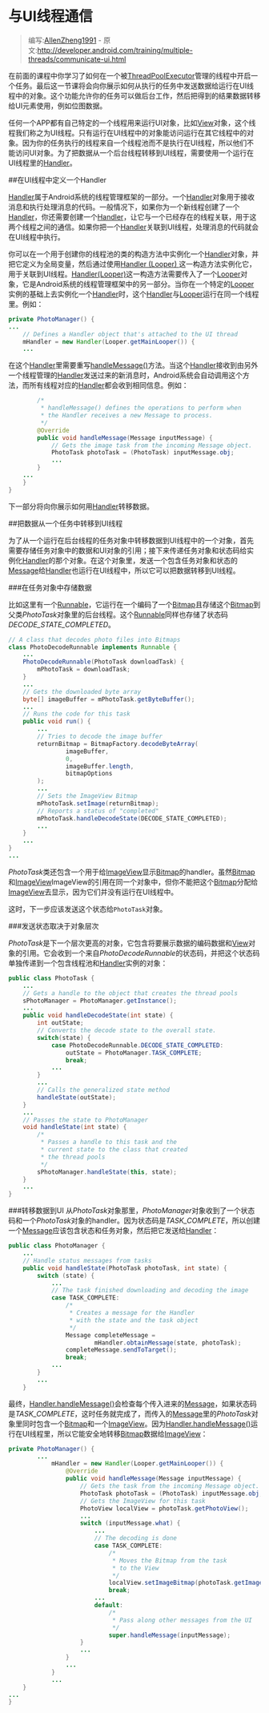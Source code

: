 # 与UI线程通信

> 编写:[AllenZheng1991](https://github.com/AllenZheng1991) - 原文:<http://developer.android.com/training/multiple-threads/communicate-ui.html>

在前面的课程中你学习了如何在一个被[ThreadPoolExecutor](http://developer.android.com/reference/java/util/concurrent/ThreadPoolExecutor.html)管理的线程中开启一个任务。最后这一节课将会向你展示如何从执行的任务中发送数据给运行在UI线程中的对象。这个功能允许你的任务可以做后台工作，然后把得到的结果数据转移给UI元素使用，例如位图数据。

任何一个APP都有自己特定的一个线程用来运行UI对象，比如[View](http://developer.android.com/reference/android/view/View.html)对象，这个线程我们称之为UI线程。只有运行在UI线程中的对象能访问运行在其它线程中的对象。因为你的任务执行的线程来自一个线程池而不是执行在UI线程，所以他们不能访问UI对象。为了把数据从一个后台线程转移到UI线程，需要使用一个运行在UI线程里的[Handler](http://developer.android.com/reference/android/os/Handler.html)。

##在UI线程中定义一个Handler

[Handler](http://developer.android.com/reference/android/os/Handler.html)属于Android系统的线程管理框架的一部分。一个[Handler](http://developer.android.com/reference/android/os/Handler.html)对象用于接收消息和执行处理消息的代码。一般情况下，如果你为一个新线程创建了一个[Handler](http://developer.android.com/reference/android/os/Handler.html)，你还需要创建一个[Handler](http://developer.android.com/reference/android/os/Handler.html)，让它与一个已经存在的线程关联，用于这两个线程之间的通信。如果你把一个[Handler](http://developer.android.com/reference/android/os/Handler.html)关联到UI线程，处理消息的代码就会在UI线程中执行。

你可以在一个用于创建你的线程池的类的构造方法中实例化一个[Handler](http://developer.android.com/reference/android/os/Handler.html)对象，并把它定义为全局变量，然后通过使用[Handler (Looper) ](http://developer.android.com/reference/android/os/Handler.html#Handler)这一构造方法实例化它，用于关联到UI线程。<a href="http://developer.android.com/reference/android/os/Handler.html#Handler(android.os.Looper)" target="_blank">Handler(Looper)</a>这一构造方法需要传入了一个[Looper](http://developer.android.com/reference/android/os/Looper.html)对象，它是Android系统的线程管理框架中的另一部分。当你在一个特定的[Looper](http://developer.android.com/reference/android/os/Looper.html)实例的基础上去实例化一个[Handler](http://developer.android.com/reference/android/os/Handler.html)时，这个[Handler](http://developer.android.com/reference/android/os/Handler.html)与[Looper](http://developer.android.com/reference/android/os/Looper.html)运行在同一个线程里。例如：

```java
private PhotoManager() {
...
    // Defines a Handler object that's attached to the UI thread
    mHandler = new Handler(Looper.getMainLooper()) {
    ...
```

在这个[Handler](http://developer.android.com/reference/android/os/Handler.html)里需要重写<a href="http://developer.android.com/reference/android/os/Handler.html#handleMessage(android.os.Message)" target="_blank">handleMessage()</a>方法。当这个[Handler](http://developer.android.com/reference/android/os/Handler.html)接收到由另外一个线程管理的[Handler](http://developer.android.com/reference/android/os/Handler.html)发送过来的新消息时，Android系统会自动调用这个方法，而所有线程对应的[Handler](http://developer.android.com/reference/android/os/Handler.html)都会收到相同信息。例如：

```java
        /*
         * handleMessage() defines the operations to perform when
         * the Handler receives a new Message to process.
         */
        @Override
        public void handleMessage(Message inputMessage) {
            // Gets the image task from the incoming Message object.
            PhotoTask photoTask = (PhotoTask) inputMessage.obj;
            ...
        }
    ...
    }
}
```

下一部分将向你展示如何用[Handler](http://developer.android.com/reference/android/os/Handler.html)转移数据。

##把数据从一个任务中转移到UI线程

为了从一个运行在后台线程的任务对象中转移数据到UI线程中的一个对象，首先需要存储任务对象中的数据和UI对象的引用；接下来传递任务对象和状态码给实例化[Handler](http://developer.android.com/reference/android/os/Handler.html)的那个对象。在这个对象里，发送一个包含任务对象和状态的[Message](http://developer.android.com/reference/android/os/Message.html)给[Handler](http://developer.android.com/reference/android/os/Handler.html)也运行在UI线程中，所以它可以把数据转移到UI线程。

###在任务对象中存储数据

比如这里有一个[Runnable](http://developer.android.com/reference/java/lang/Runnable.html)，它运行在一个编码了一个[Bitmap](http://developer.android.com/reference/android/graphics/Bitmap.html)且存储这个[Bitmap](http://developer.android.com/reference/android/graphics/Bitmap.html)到父类*PhotoTask*对象里的后台线程。这个[Runnable](http://developer.android.com/reference/java/lang/Runnable.html)同样也存储了状态码*DECODE_STATE_COMPLETED*。

```java
// A class that decodes photo files into Bitmaps
class PhotoDecodeRunnable implements Runnable {
    ...
    PhotoDecodeRunnable(PhotoTask downloadTask) {
        mPhotoTask = downloadTask;
    }
    ...
    // Gets the downloaded byte array
    byte[] imageBuffer = mPhotoTask.getByteBuffer();
    ...
    // Runs the code for this task
    public void run() {
        ...
        // Tries to decode the image buffer
        returnBitmap = BitmapFactory.decodeByteArray(
                imageBuffer,
                0,
                imageBuffer.length,
                bitmapOptions
        );
        ...
        // Sets the ImageView Bitmap
        mPhotoTask.setImage(returnBitmap);
        // Reports a status of "completed"
        mPhotoTask.handleDecodeState(DECODE_STATE_COMPLETED);
        ...
    }
    ...
}
...
```

*PhotoTask*类还包含一个用于给[ImageView](http://developer.android.com/reference/android/widget/ImageView.html)显示[Bitmap](http://developer.android.com/reference/android/graphics/Bitmap.html)的handler。虽然[Bitmap](http://developer.android.com/reference/android/graphics/Bitmap.html)和[ImageView](http://developer.android.com/reference/android/widget/ImageView.html)ImageView</a>的引用在同一个对象中，但你不能把这个[Bitmap](http://developer.android.com/reference/android/graphics/Bitmap.html)分配给[ImageView](http://developer.android.com/reference/android/widget/ImageView.html)去显示，因为它们并没有运行在UI线程中。

这时，下一步应该发送这个状态给`PhotoTask`对象。

###发送状态取决于对象层次

*PhotoTask*是下一个层次更高的对象，它包含将要展示数据的编码数据和[View](http://developer.android.com/reference/android/view/View.html)对象的引用。它会收到一个来自*PhotoDecodeRunnable*的状态码，并把这个状态码单独传递到一个包含线程池和[Handler](http://developer.android.com/reference/android/os/Handler.html)实例的对象：

```java
public class PhotoTask {
    ...
    // Gets a handle to the object that creates the thread pools
    sPhotoManager = PhotoManager.getInstance();
    ...
    public void handleDecodeState(int state) {
        int outState;
        // Converts the decode state to the overall state.
        switch(state) {
            case PhotoDecodeRunnable.DECODE_STATE_COMPLETED:
                outState = PhotoManager.TASK_COMPLETE;
                break;
            ...
        }
        ...
        // Calls the generalized state method
        handleState(outState);
    }
    ...
    // Passes the state to PhotoManager
    void handleState(int state) {
        /*
         * Passes a handle to this task and the
         * current state to the class that created
         * the thread pools
         */
        sPhotoManager.handleState(this, state);
    }
    ...
}
```

###转移数据到UI
从*PhotoTask*对象那里，*PhotoManager*对象收到了一个状态码和一个*PhotoTask*对象的handler。因为状态码是*TASK_COMPLETE*，所以创建一个[Message](http://developer.android.com/reference/android/os/Message.html)应该包含状态和任务对象，然后把它发送给[Handler](http://developer.android.com/reference/android/os/Handler.html)：

```java
public class PhotoManager {
    ...
    // Handle status messages from tasks
    public void handleState(PhotoTask photoTask, int state) {
        switch (state) {
            ...
            // The task finished downloading and decoding the image
            case TASK_COMPLETE:
                /*
                 * Creates a message for the Handler
                 * with the state and the task object
                 */
                Message completeMessage =
                        mHandler.obtainMessage(state, photoTask);
                completeMessage.sendToTarget();
                break;
            ...
        }
        ...
    }
```

最终，<a href="http://developer.android.com/reference/android/os/Handler.html#handleMessage(android.os.Message)" target="_blank">Handler.handleMessage()</a>会检查每个传入进来的[Message](http://developer.android.com/reference/android/os/Message.html)，如果状态码是*TASK_COMPLETE*，这时任务就完成了，而传入的[Message](http://developer.android.com/reference/android/os/Message.html)里的*PhotoTask*对象里同时包含一个[Bitmap](http://developer.android.com/reference/android/graphics/Bitmap.html)和一个[ImageView](http://developer.android.com/reference/android/widget/ImageView.html)。因为<a href="http://developer.android.com/reference/android/os/Handler.html#handleMessage(android.os.Message)" target="_blank">Handler.handleMessage()</a>运行在UI线程里，所以它能安全地转移[Bitmap](http://developer.android.com/reference/android/graphics/Bitmap.html)数据给[ImageView](http://developer.android.com/reference/android/widget/ImageView.html)：

```java
private PhotoManager() {
        ...
            mHandler = new Handler(Looper.getMainLooper()) {
                @Override
                public void handleMessage(Message inputMessage) {
                    // Gets the task from the incoming Message object.
                    PhotoTask photoTask = (PhotoTask) inputMessage.obj;
                    // Gets the ImageView for this task
                    PhotoView localView = photoTask.getPhotoView();
                    ...
                    switch (inputMessage.what) {
                        ...
                        // The decoding is done
                        case TASK_COMPLETE:
                            /*
                             * Moves the Bitmap from the task
                             * to the View
                             */
                            localView.setImageBitmap(photoTask.getImage());
                            break;
                        ...
                        default:
                            /*
                             * Pass along other messages from the UI
                             */
                            super.handleMessage(inputMessage);
                    }
                    ...
                }
                ...
            }
            ...
    }
...
}
```

